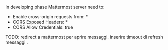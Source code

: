 In developing phase Mattermost server need to:
 - Enable cross-origin requests from: *
 - CORS Exposed Headers: *
 - CORS Allow Credentials: true

TODO:
  redirect a mattermost per aprire messaggi.
  inserire timeout di refresh messaggi .

